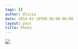 ```yaml
---
tags: []
author: Olivia
date: 2014-02-10T09:36:09-06:00
layout: post
title: Photo
---
```


![](/media/n0se09kl181qga9s2o1_1280.jpg)

